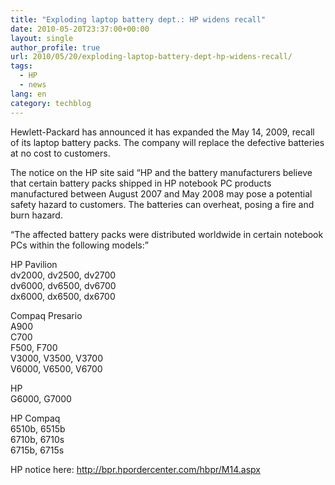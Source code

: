 ```yaml
---
title: "Exploding laptop battery dept.: HP widens recall"
date: 2010-05-20T23:37:00+00:00
layout: single
author_profile: true
url: 2010/05/20/exploding-laptop-battery-dept-hp-widens-recall/
tags:
  - HP
  - news
lang: en
category: techblog
---
```

Hewlett-Packard has announced it has expanded the May 14, 2009, recall of its laptop battery packs. The company will replace the defective batteries at no cost to customers.

The notice on the HP site said “HP and the battery manufacturers believe that certain battery packs shipped in HP notebook PC products manufactured between August 2007 and May 2008 may pose a potential safety hazard to customers. The batteries can overheat, posing a fire and burn hazard.

“The affected battery packs were distributed worldwide in certain notebook PCs within the following models:&#8221;

HP Pavilion  
dv2000, dv2500, dv2700  
dv6000, dv6500, dv6700  
dx6000, dx6500, dx6700

Compaq Presario  
A900  
C700  
F500, F700  
V3000, V3500, V3700  
V6000, V6500, V6700

HP  
G6000, G7000 

HP Compaq  
6510b, 6515b  
6710b, 6710s  
6715b, 6715s 

HP notice here: <http://bpr.hpordercenter.com/hbpr/M14.aspx>